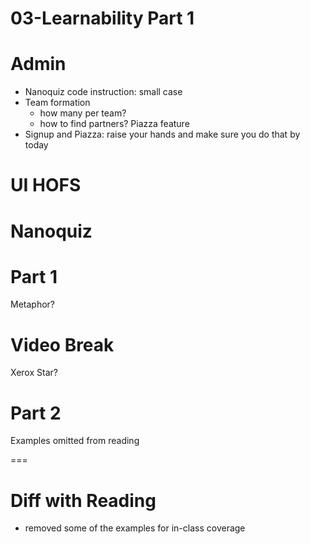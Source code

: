 # 03-Learnability Part 1

# Admin
- Nanoquiz code instruction: small case
- Team formation
	- how many per team?
	- how to find partners? Piazza feature
- Signup and Piazza: raise your hands and make sure you do that by today

# UI HOFS

# Nanoquiz

# Part 1
Metaphor?

# Video Break
Xerox Star?

# Part 2
Examples omitted from reading

===

# Diff with Reading
- removed some of the examples for in-class coverage